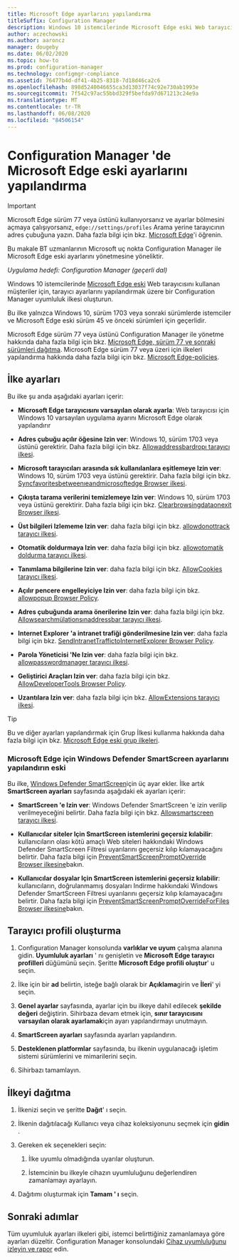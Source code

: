 ```yaml
---
title: Microsoft Edge ayarlarını yapılandırma
titleSuffix: Configuration Manager
description: Windows 10 istemcilerinde Microsoft Edge eski Web tarayıcısının ayarlarını yapılandırma
author: aczechowski
ms.author: aaroncz
manager: dougeby
ms.date: 06/02/2020
ms.topic: how-to
ms.prod: configuration-manager
ms.technology: configmgr-compliance
ms.assetid: 76477b4d-df41-4b25-8318-7d18d46ca2c6
ms.openlocfilehash: 898d5240046655ca3d13037f74c92e730ab1993e
ms.sourcegitcommit: 7f542c97ac55bbd329f5befda97d671213c24e9a
ms.translationtype: MT
ms.contentlocale: tr-TR
ms.lasthandoff: 06/08/2020
ms.locfileid: "84506154"
---
```

# <a name="configure-microsoft-edge-legacy-settings-in-configuration-manager"></a>Configuration Manager 'de Microsoft Edge eski ayarlarını yapılandırma

> [!IMPORTANT]
> Microsoft Edge sürüm 77 veya üstünü kullanıyorsanız ve ayarlar bölmesini açmaya çalışıyorsanız, `edge://settings/profiles` Arama yerine tarayıcının adres çubuğuna yazın. Daha fazla bilgi için bkz. [Microsoft Edge](https://support.microsoft.com/help/17171/microsoft-edge-get-to-know)'i öğrenin.
>
> Bu makale BT uzmanlarının Microsoft uç nokta Configuration Manager ile Microsoft Edge eski ayarlarını yönetmesine yöneliktir.

*Uygulama hedefi: Configuration Manager (geçerli dal)*

<!-- 1357310 -->
Windows 10 istemcilerinde [Microsoft Edge eski](https://docs.microsoft.com/microsoft-edge/deploy/) Web tarayıcısını kullanan müşteriler için, tarayıcı ayarlarını yapılandırmak üzere bir Configuration Manager uyumluluk ilkesi oluşturun.

Bu ilke yalnızca Windows 10, sürüm 1703 veya sonraki sürümlerde istemciler ve Microsoft Edge eski sürüm 45 ve önceki sürümleri için geçerlidir. <!--511552-->

Microsoft Edge sürüm 77 veya üstünü Configuration Manager ile yönetme hakkında daha fazla bilgi için bkz. [Microsoft Edge, sürüm 77 ve sonraki sürümleri dağıtma](../../apps/deploy-use/deploy-edge.md). Microsoft Edge sürüm 77 veya üzeri için ilkeleri yapılandırma hakkında daha fazla bilgi için bkz. [Microsoft Edge-policies](https://docs.microsoft.com/DeployEdge/microsoft-edge-policies).

## <a name="policy-settings"></a>İlke ayarları

Bu ilke şu anda aşağıdaki ayarları içerir:

- **Microsoft Edge tarayıcısını varsayılan olarak ayarla**: Web tarayıcısı için Windows 10 varsayılan uygulama ayarını Microsoft Edge olarak yapılandırır

- **Adres çubuğu açılır öğesine Izin ver**: Windows 10, sürüm 1703 veya üstünü gerektirir. Daha fazla bilgi için bkz. [Allowaddressbardropı tarayıcı ilkesi](https://docs.microsoft.com/windows/client-management/mdm/policy-csp-browser#browser-allowaddressbardropdown).

- **Microsoft tarayıcıları arasında sık kullanılanlara eşitlemeye Izin ver**: Windows 10, sürüm 1703 veya üstünü gerektirir. Daha fazla bilgi için bkz. [Syncfavoritesbetweenıeandmicrosoftedge Browser ilkesi](https://docs.microsoft.com/windows/client-management/mdm/policy-csp-browser#browser-syncfavoritesbetweenieandmicrosoftedge).

- **Çıkışta tarama verilerini temizlemeye Izin ver**: Windows 10, sürüm 1703 veya üstünü gerektirir. Daha fazla bilgi için bkz. [Clearbrowsingdataonexit Browser ilkesi](https://docs.microsoft.com/windows/client-management/mdm/policy-csp-browser#browser-clearbrowsingdataonexit).

- **Üst bilgileri Izlememe Izin ver**: daha fazla bilgi için bkz. [allowdonottrack tarayıcı ilkesi](https://docs.microsoft.com/windows/client-management/mdm/policy-csp-browser#browser-allowdonottrack).

- **Otomatik doldurmaya Izin ver**: daha fazla bilgi için bkz. [allowotomatik doldurma tarayıcı ilkesi](https://docs.microsoft.com/windows/client-management/mdm/policy-csp-browser#browser-allowautofill).

- **Tanımlama bilgilerine Izin ver**: daha fazla bilgi için bkz. [AllowCookies tarayıcı ilkesi](https://docs.microsoft.com/windows/client-management/mdm/policy-csp-browser#browser-allowcookies).

- **Açılır pencere engelleyiciye Izin ver**: daha fazla bilgi için bkz. [allowpopup Browser Policy](https://docs.microsoft.com/windows/client-management/mdm/policy-csp-browser#browser-allowpopups).

- **Adres çubuğunda arama önerilerine Izin ver**: daha fazla bilgi için bkz. [Allowsearchmülationsınaddressbar tarayıcı ilkesi](https://docs.microsoft.com/windows/client-management/mdm/policy-csp-browser#browser-allowsearchsuggestionsinaddressbar).

- **Internet Explorer 'a intranet trafiği gönderilmesine Izin ver**: daha fazla bilgi için bkz. [SendIntranetTraffictoInternetExplorer Browser Policy](https://docs.microsoft.com/windows/client-management/mdm/policy-csp-browser#browser-sendintranettraffictointernetexplorer).

- **Parola Yöneticisi 'Ne Izin ver**: daha fazla bilgi için bkz. [allowpasswordmanager tarayıcı ilkesi](https://docs.microsoft.com/windows/client-management/mdm/policy-csp-browser#browser-allowpasswordmanager).

- **Geliştirici Araçları Izin ver**: daha fazla bilgi için bkz. [AllowDeveloperTools Browser Policy](https://docs.microsoft.com/windows/client-management/mdm/policy-csp-browser#browser-allowdevelopertools).

- **Uzantılara Izin ver**: daha fazla bilgi için bkz. [AllowExtensions tarayıcı ilkesi](https://docs.microsoft.com/windows/client-management/mdm/policy-csp-browser#browser-allowextensions).

> [!TIP]
> Bu ve diğer ayarları yapılandırmak için Grup İlkesi kullanma hakkında daha fazla bilgi için bkz. [Microsoft Edge eski grup ilkeleri](https://docs.microsoft.com/microsoft-edge/deploy/group-policies/).

### <a name="configure-windows-defender-smartscreen-settings-for-microsoft-edge-legacy"></a>Microsoft Edge için Windows Defender SmartScreen ayarlarını yapılandırın eski
<!--1353701-->
Bu ilke, [Windows Defender SmartScreen](https://docs.microsoft.com/windows/security/threat-protection/microsoft-defender-smartscreen/microsoft-defender-smartscreen-overview)için üç ayar ekler. İlke artık **SmartScreen ayarları** sayfasında aşağıdaki ek ayarları içerir:

- **SmartScreen 'e Izin ver**: Windows Defender SmartScreen 'e izin verilip verilmeyeceğini belirtir. Daha fazla bilgi için bkz. [Allowsmartscreen tarayıcı ilkesi](https://docs.microsoft.com/windows/client-management/mdm/policy-csp-browser#browser-allowsmartscreen).

- **Kullanıcılar siteler Için SmartScreen istemlerini geçersiz kılabilir**: kullanıcıların olası kötü amaçlı Web siteleri hakkındaki Windows Defender SmartScreen Filtresi uyarılarını geçersiz kılıp kılamayacağını belirtir. Daha fazla bilgi için [PreventSmartScreenPromptOverride Browser ilkesine](https://docs.microsoft.com/windows/client-management/mdm/policy-csp-browser#browser-preventsmartscreenpromptoverride)bakın.

- **Kullanıcılar dosyalar Için SmartScreen istemlerini geçersiz kılabilir**: kullanıcıların, doğrulanmamış dosyaları Indirme hakkındaki Windows Defender SmartScreen Filtresi uyarılarını geçersiz kılıp kılamayacağını belirtir. Daha fazla bilgi için [PreventSmartScreenPromptOverrideForFiles Browser ilkesine](https://docs.microsoft.com/windows/client-management/mdm/policy-csp-browser#browser-preventsmartscreenpromptoverrideforfiles)bakın.

## <a name="create-the-browser-profile"></a>Tarayıcı profili oluşturma

1. Configuration Manager konsolunda **varlıklar ve uyum** çalışma alanına gidin. **Uyumluluk ayarları** ' nı genişletin ve **Microsoft Edge tarayıcı profilleri** düğümünü seçin. Şeritte **Microsoft Edge profili oluştur**' u seçin.

2. İlke için bir **ad** belirtin, isteğe bağlı olarak bir **Açıklama**girin ve **İleri**' yi seçin.

3. **Genel ayarlar** sayfasında, ayarlar için bu ilkeye dahil edilecek **şekilde değeri** değiştirin. Sihirbaza devam etmek için, **sınır tarayıcısını varsayılan olarak ayarlamak**için ayarı yapılandırmayı unutmayın.

4. **SmartScreen ayarları** sayfasında ayarları yapılandırın.

5. **Desteklenen platformlar** sayfasında, bu ilkenin uygulanacağı işletim sistemi sürümlerini ve mimarilerini seçin.

6. Sihirbazı tamamlayın.

## <a name="deploy-the-policy"></a>İlkeyi dağıtma

1. İlkenizi seçin ve şeritte **Dağıt**' ı seçin.

2. İlkenin dağıtılacağı Kullanıcı veya cihaz koleksiyonunu seçmek için **gidin** .

3. Gereken ek seçenekleri seçin:

    1. İlke uyumlu olmadığında uyarılar oluşturun.

    2. İstemcinin bu ilkeyle cihazın uyumluluğunu değerlendiren zamanlamayı ayarlayın.

4. Dağıtımı oluşturmak için **Tamam ' ı** seçin.

## <a name="next-steps"></a>Sonraki adımlar

Tüm uyumluluk ayarları ilkeleri gibi, istemci belirttiğiniz zamanlamaya göre ayarları düzeltir. Configuration Manager konsolundaki [Cihaz uyumluluğunu izleyin ve rapor](monitor-compliance-settings.md) edin.
